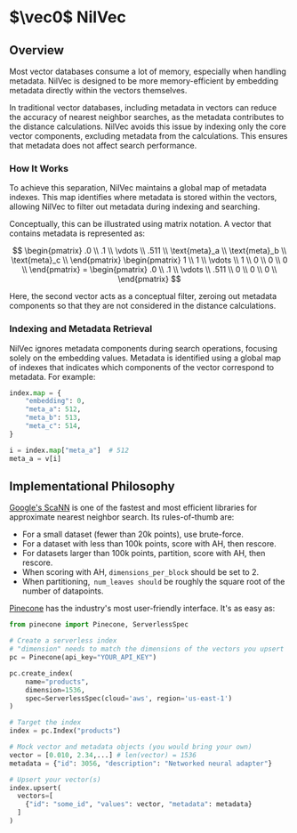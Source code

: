 # $\vec0$ NilVec

## Overview

Most vector databases consume a lot of memory, especially when handling metadata. NilVec is designed to be more
memory-efficient by embedding metadata directly within the vectors themselves.

In traditional vector databases, including metadata in vectors can reduce the accuracy of nearest neighbor searches, as
the metadata contributes to the distance calculations. NilVec avoids this issue by indexing only the core vector
components, excluding metadata from the calculations. This ensures that metadata does not affect search performance.

### How It Works

To achieve this separation, NilVec maintains a global map of metadata indexes. This map identifies where metadata is
stored within the vectors, allowing NilVec to filter out metadata during indexing and searching.

Conceptually, this can be illustrated using matrix notation. A vector that contains metadata is represented as:

$$
\begin{pmatrix}
.0 \\
.1 \\
\vdots \\
.511 \\
\text{meta}_a \\
\text{meta}_b \\
\text{meta}_c \\
\end{pmatrix}
\begin{pmatrix}
1 \\
1 \\
\vdots \\
1 \\
0 \\
0 \\
0 \\
\end{pmatrix} = \begin{pmatrix}
.0 \\
.1 \\
\vdots \\
.511 \\
0 \\
0 \\
0 \\
\end{pmatrix}
$$

Here, the second vector acts as a conceptual filter, zeroing out metadata components so that they are not considered in
the distance calculations.

### Indexing and Metadata Retrieval

NilVec ignores metadata components during search operations, focusing solely on the embedding values. Metadata is
identified using a global map of indexes that indicates which components of the vector correspond to metadata. For
example:

```python
index.map = {
    "embedding": 0,
    "meta_a": 512,
    "meta_b": 513,
    "meta_c": 514,
}

i = index.map["meta_a"]  # 512
meta_a = v[i]
```

## Implementational Philosophy

[Google's ScaNN](https://github.com/google-research/google-research/blob/master/scann/docs/algorithms.md)
is one of the fastest and most efficient libraries for approximate nearest neighbor search.
Its rules-of-thumb are:

- For a small dataset (fewer than 20k points), use brute-force.
- For a dataset with less than 100k points, score with AH, then rescore.
- For datasets larger than 100k points, partition, score with AH, then rescore.
- When scoring with AH, `dimensions_per_block` should be set to 2.
- When partitioning,` num_leaves should` be roughly the square root of the number of datapoints.

[Pinecone](https://docs.pinecone.io/home) has the industry's most user-friendly interface. It's as easy as:

```python
from pinecone import Pinecone, ServerlessSpec

# Create a serverless index
# "dimension" needs to match the dimensions of the vectors you upsert
pc = Pinecone(api_key="YOUR_API_KEY")

pc.create_index(
    name="products",
    dimension=1536, 
    spec=ServerlessSpec(cloud='aws', region='us-east-1') 
)

# Target the index
index = pc.Index("products")

# Mock vector and metadata objects (you would bring your own)
vector = [0.010, 2.34,...] # len(vector) = 1536
metadata = {"id": 3056, "description": "Networked neural adapter"}

# Upsert your vector(s)
index.upsert(
  vectors=[
    {"id": "some_id", "values": vector, "metadata": metadata}
  ]
) 
```
